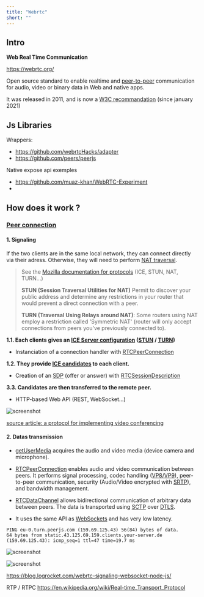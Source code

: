 ```yaml
---
title: "Webrtc"
short: ""
---
```


## Intro 

**Web Real Time Communication**

https://webrtc.org/

Open source standard to enable realtime and [peer-to-peer](https://en.wikipedia.org/wiki/Peer-to-peer) communication for audio, video or binary data in Web and native apps. 

It was released in 2011, and is now a [W3C recommandation](https://en.wikipedia.org/wiki/World_Wide_Web_Consortium#W3C_recommendation_(REC)) (since january 2021)

## Js Libraries
Wrappers:
- https://github.com/webrtcHacks/adapter
- https://github.com/peers/peerjs

Native expose api exemples
- https://github.com/muaz-khan/WebRTC-Experiment
- 
## How does it work ?

### [Peer connection](https://webrtc.org/getting-started/peer-connections)

#### 1. Signaling

If the two clients are in the same local network, they can connect directly via their adress. Otherwise, they will need to perform [NAT traversal](https://en.wikipedia.org/wiki/NAT_traversal).

> See the [Mozilla documentation for protocols](https://developer.mozilla.org/en-US/docs/Web/API/WebRTC_API/Protocols) (ICE, STUN, NAT, TURN...)
> 
> **STUN (Session Traversal Utilities for NAT)**
> Permit to discover your public address and determine any restrictions in your router that would prevent a direct connection with a peer.
> 
> **TURN (Traversal Using Relays around NAT)**: 
>  Some routers using NAT employ a restriction called 'Symmetric NAT' (router will only accept connections from peers you've previously connected to).

**1.1. Each clients gives an [ICE Server configuration](
https://en.wikipedia.org/wiki/Interactive_Connectivity_Establishment) ([STUN](https://en.wikipedia.org/wiki/Traversal_Using_Relays_around_NAT) / [TURN](https://fr.wikipedia.org/wiki/Simple_Traversal_of_UDP_through_NATs))**

 * Instanciation of a connection handler with [RTCPeerConnection](https://developer.mozilla.org/en-US/docs/Web/API/RTCPeerConnection)

**1.2. They provide [ICE candidates](https://datatracker.ietf.org/doc/html/rfc6544) to each client.**

 * Creation of an [SDP](https://en.wikipedia.org/wiki/Session_Description_Protocol) (offer or answer) with [RTCSessionDescription](https://developer.mozilla.org/en-US/docs/Web/API/RTCSessionDescription) 

**3.3. Candidates are then transferred to the remote peer.**

* HTTP-based Web API (REST, WebSocket...)

![screenshot](https://codimd.web.cern.ch/uploads/upload_24a194a89dc4afa998d1f4acace3adbf.png)

[source article: a protocol for implementing video conferencing](https://eytanmanor.medium.com/an-architectural-overview-for-web-rtc-a-protocol-for-implementing-video-conferencing-e2a914628d0e)

#### 2. Datas transmission

- [getUserMedia](https://developer.mozilla.org/en-US/docs/Web/API/MediaDevices/getUserMedia) acquires the audio and video media (device camera and microphone).

- [RTCPeerConnection](https://developer.mozilla.org/en-US/docs/Web/API/RTCPeerConnection) enables audio and video communication between peers. It performs signal processing, codec handling ([VP8/VP9](https://en.wikipedia.org/wiki/VP8)), peer-to-peer communication, security (Audio/Video encrypted with [SRTP](
https://fr.wikipedia.org/wiki/Secure_Real-time_Transport_Protocol)), and bandwidth management.

- [RTCDataChannel](https://developer.mozilla.org/en-US/docs/Web/API/RTCDataChannel) allows bidirectional communication of arbitrary data between peers. The data is transported using [SCTP](https://en.wikipedia.org/wiki/Stream_Control_Transmission_Protocol) over [DTLS](https://en.wikipedia.org/wiki/Datagram_Transport_Layer_Security).

- It uses the same API as [WebSockets](https://developer.mozilla.org/en-US/docs/Web/API/WebSockets_API) and has very low latency.

```
PING eu-0.turn.peerjs.com (159.69.125.43) 56(84) bytes of data.
64 bytes from static.43.125.69.159.clients.your-server.de (159.69.125.43): icmp_seq=1 ttl=47 time=19.7 ms
```

![screenshot](https://codimd.web.cern.ch/uploads/upload_034c8dce297c88129531c2ea0ce8614b.png)

![screenshot](https://codimd.web.cern.ch/uploads/upload_14eae92259b717cc394b559776bc0124.png)

https://blog.logrocket.com/webrtc-signaling-websocket-node-js/

RTP / RTPC https://en.wikipedia.org/wiki/Real-time_Transport_Protocol